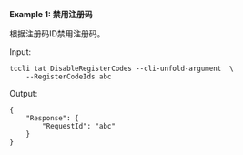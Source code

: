 **Example 1: 禁用注册码**

根据注册码ID禁用注册码。

Input: 

```
tccli tat DisableRegisterCodes --cli-unfold-argument  \
    --RegisterCodeIds abc
```

Output: 
```
{
    "Response": {
        "RequestId": "abc"
    }
}
```

